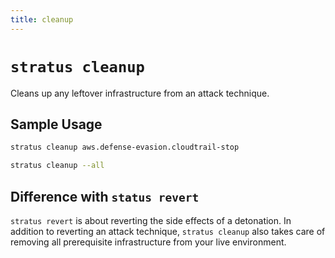 ```yaml
---
title: cleanup
---
```

# `stratus cleanup`

Cleans up any leftover infrastructure from an attack technique.

## Sample Usage

```bash title="Clean up an attack technique"
stratus cleanup aws.defense-evasion.cloudtrail-stop
```

```bash title="Clean up all attack techniques that can be cleaned up"
stratus cleanup --all
```

## Difference with `status revert`

`stratus revert` is about reverting the side effects of a detonation. In addition to reverting an attack technique, `stratus cleanup` also takes care of removing all prerequisite infrastructure from your live environment.